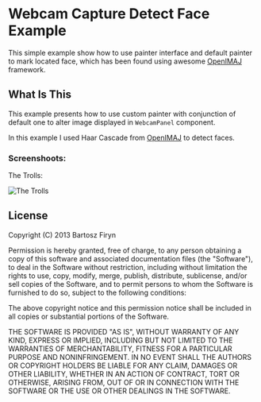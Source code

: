 # Webcam Capture Detect Face Example

This simple example show how to use painter interface and default painter 
to mark located face, which has been found using awesome [OpenIMAJ](http://www.openimaj.org/)
framework.
 
## What Is This

This example presents how to use custom painter with conjunction of default one to alter
image displayed in `WebcamPanel` component.

In this example I used Haar Cascade from [OpenIMAJ](http://www.openimaj.org/) to detect faces.


### Screenshoots:

The Trolls:

![The Trolls](https://raw.github.com/sarxos/webcam-capture/master/webcam-capture-examples/webcam-capture-detect-face/src/etc/resources/faces.jpg "The Trolls")


## License

Copyright (C) 2013 Bartosz Firyn

Permission is hereby granted, free of charge, to any person obtaining a copy of this software and associated documentation files (the "Software"), to deal in the Software without restriction, including without limitation the rights to use, copy, modify, merge, publish, distribute, sublicense, and/or sell copies of the Software, and to permit persons to whom the Software is furnished to do so, subject to the following conditions:

The above copyright notice and this permission notice shall be included in all copies or substantial portions of the Software.

THE SOFTWARE IS PROVIDED "AS IS", WITHOUT WARRANTY OF ANY KIND, EXPRESS OR IMPLIED, INCLUDING BUT NOT LIMITED TO THE WARRANTIES OF MERCHANTABILITY, FITNESS FOR A PARTICULAR PURPOSE AND NONINFRINGEMENT. IN NO EVENT SHALL THE AUTHORS OR COPYRIGHT HOLDERS BE LIABLE FOR ANY CLAIM, DAMAGES OR OTHER LIABILITY, WHETHER IN AN ACTION OF CONTRACT, TORT OR OTHERWISE, ARISING FROM, OUT OF OR IN CONNECTION WITH THE SOFTWARE OR THE USE OR OTHER DEALINGS IN THE SOFTWARE.
